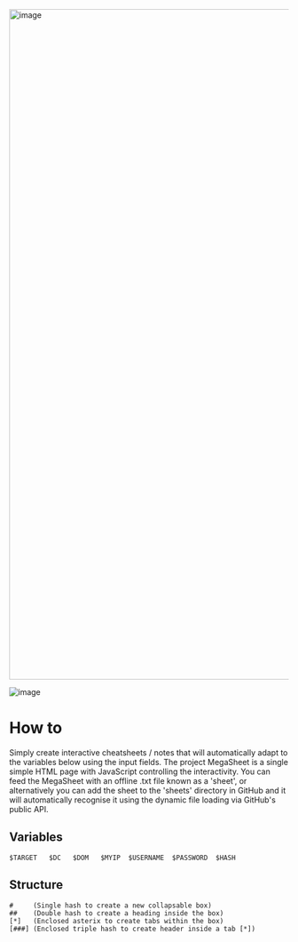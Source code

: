 <img width="1098" height="1207" alt="image" src="https://github.com/user-attachments/assets/93f730e7-da58-4f64-8e0a-027a0d2c8b80" />


![image](https://github.com/user-attachments/assets/9042b7d4-aa70-480f-b0fc-7bd44bf91d72)

# How to
Simply create interactive cheatsheets / notes that will automatically adapt to the variables below using the input fields. The project MegaSheet is a single simple HTML page with JavaScript controlling the interactivity. You can feed the MegaSheet with an offline .txt file known as a 'sheet', or alternatively you can add the sheet to the 'sheets' directory in GitHub and it will automatically recognise it using the dynamic file loading via GitHub's public API.
## Variables
```
$TARGET   $DC   $DOM   $MYIP  $USERNAME  $PASSWORD  $HASH
```
## Structure
```
#     (Single hash to create a new collapsable box)
##    (Double hash to create a heading inside the box)
[*]   (Enclosed asterix to create tabs within the box)
[###] (Enclosed triple hash to create header inside a tab [*])
```
